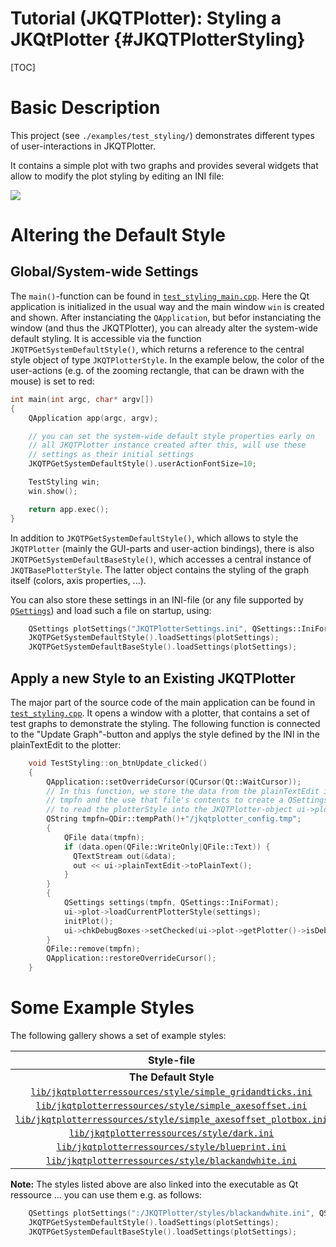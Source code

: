 # Tutorial (JKQTPlotter): Styling a JKQtPlotter {#JKQTPlotterStyling}
 
[TOC]
 
# Basic Description

This project (see `./examples/test_styling/`) demonstrates different types of user-interactions in JKQTPlotter.

It contains a simple plot with two graphs and provides several widgets that allow to modify the plot styling by editing an INI file:

![](https://raw.githubusercontent.com/jkriege2/JKQtPlotter/master/screenshots/test_styling.png)


# Altering the Default Style

## Global/System-wide Settings

The `main()`-function can be found in  [`test_styling_main.cpp`](https://github.com/jkriege2/JKQtPlotter/tree/master/examples/test_styling/test_styling_main.cpp). Here the Qt application  is initialized in the usual way and the main window `win` is created and shown. After instanciating the `QApplication`, but befor instanciating the window (and thus the JKQTPlotter), you can already alter the system-wide default styling. It is accessible via the function `JKQTPGetSystemDefaultStyle()`, which returns a reference to the central style object of type `JKQTPlotterStyle`. In the example below, the color of the user-actions (e.g. of the zooming rectangle, that can be drawn with the mouse) is set to red:

```.cpp
int main(int argc, char* argv[])
{
    QApplication app(argc, argv);

    // you can set the system-wide default style properties early on
    // all JKQTPlotter instance created after this, will use these
    // settings as their initial settings
    JKQTPGetSystemDefaultStyle().userActionFontSize=10;

    TestStyling win;
    win.show();

    return app.exec();
}
```

In addition to `JKQTPGetSystemDefaultStyle()`, which allows to style the `JKQTPlotter` (mainly the GUI-parts and user-action bindings), there is also `JKQTPGetSystemDefaultBaseStyle()`, which accesses a central instance of `JKQTBasePlotterStyle`. The latter object contains the styling of the graph itself (colors, axis properties, ...).

You can also store these settings in an INI-file (or any file supported by [`QSettings`](http://doc.qt.io/qt-5/qsettings.html)) and load such a file on startup, using:
```.cpp
	QSettings plotSettings("JKQTPlotterSettings.ini", QSettings::IniFormat);;
    JKQTPGetSystemDefaultStyle().loadSettings(plotSettings);
    JKQTPGetSystemDefaultBaseStyle().loadSettings(plotSettings);
```

## Apply a new Style to an Existing JKQTPlotter

The major part of the source code of the main application can be found in  [`test_styling.cpp`](https://github.com/jkriege2/JKQtPlotter/tree/master/examples/test_styling/test_styling.cpp). It opens a window with a plotter, that contains a set of test graphs to demonstrate the styling. The following function is connected to the "Update Graph"-button and applys the style defined by the INI in the plainTextEdit to the plotter:
```.cpp
    void TestStyling::on_btnUpdate_clicked()
    {
        QApplication::setOverrideCursor(QCursor(Qt::WaitCursor));
        // In this function, we store the data from the plainTextEdit into a temporary file
        // tmpfn and the use that file's contents to create a QSettings object, which is used
        // to read the plotterStyle into the JKQTPlotter-object ui->plot (using loadCurrentPlotterStyle(settings) )
        QString tmpfn=QDir::tempPath()+"/jkqtplotter_config.tmp";
        {
            QFile data(tmpfn);
            if (data.open(QFile::WriteOnly|QFile::Text)) {
              QTextStream out(&data);
              out << ui->plainTextEdit->toPlainText();
            }
        }
        {
            QSettings settings(tmpfn, QSettings::IniFormat);
            ui->plot->loadCurrentPlotterStyle(settings);
            initPlot();
            ui->chkDebugBoxes->setChecked(ui->plot->getPlotter()->isDebugShowRegionBoxesEnabled());
        }
        QFile::remove(tmpfn);
        QApplication::restoreOverrideCursor();
    }
```


# Some Example Styles
The following gallery shows a set of example styles:



| Style-file    | Screenshot    |
|:-------------:| ------------- | 
| <b> The Default Style </b> | ![](https://raw.githubusercontent.com/jkriege2/JKQtPlotter/master/screenshots/style_default.png) |
| [`lib/jkqtplotterressources/style/simple_gridandticks.ini`](https://github.com/jkriege2/JKQtPlotter/tree/master/lib/jkqtplotterressources/styles/simple_gridandticks.ini) | ![](https://raw.githubusercontent.com/jkriege2/JKQtPlotter/master/screenshots/style_simple_axesoffset_plotbox.png) |
| [`lib/jkqtplotterressources/style/simple_axesoffset.ini`](https://github.com/jkriege2/JKQtPlotter/tree/master/lib/jkqtplotterressources/styles/simple_axesoffset.ini) | ![](https://raw.githubusercontent.com/jkriege2/JKQtPlotter/master/screenshots/style_simple_axesoffset.png) |
| [`lib/jkqtplotterressources/style/simple_axesoffset_plotbox.ini`](https://github.com/jkriege2/JKQtPlotter/tree/master/lib/jkqtplotterressources/styles/simple_axesoffset_plotbox.ini) | ![](https://raw.githubusercontent.com/jkriege2/JKQtPlotter/master/screenshots/style_simple_axesoffset_plotbox.png) |
| [`lib/jkqtplotterressources/style/dark.ini`](https://github.com/jkriege2/JKQtPlotter/tree/master/lib/jkqtplotterressources/styles/dark.ini) | ![](https://raw.githubusercontent.com/jkriege2/JKQtPlotter/master/screenshots/style_dark.png) |
| [`lib/jkqtplotterressources/style/blueprint.ini`](https://github.com/jkriege2/JKQtPlotter/tree/master/lib/jkqtplotterressources/styles/blueprint.ini) | ![](https://raw.githubusercontent.com/jkriege2/JKQtPlotter/master/screenshots/style_blueprint.png) |
| [`lib/jkqtplotterressources/style/blackandwhite.ini`](https://github.com/jkriege2/JKQtPlotter/tree/master/lib/jkqtplotterressources/styles/blackandwhite.ini) | ![](https://raw.githubusercontent.com/jkriege2/JKQtPlotter/master/screenshots/style_blackandwhite.png) |


<b>Note:</b> The styles listed above are also linked into the executable as Qt ressource ... you can use them e.g. as follows:
```.cpp
	QSettings plotSettings(":/JKQTPlotter/styles/blackandwhite.ini", QSettings::IniFormat);;
    JKQTPGetSystemDefaultStyle().loadSettings(plotSettings);
    JKQTPGetSystemDefaultBaseStyle().loadSettings(plotSettings);
```
